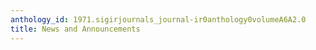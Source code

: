 ```yaml
---
anthology_id: 1971.sigirjournals_journal-ir0anthology0volumeA6A2.0
title: News and Announcements
---
```

